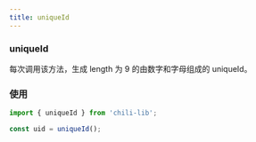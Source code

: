 ```yaml
---
title: uniqueId
---
```


### uniqueId

每次调用该方法，生成 length 为 9 的由数字和字母组成的 uniqueId。

### 使用

```js
import { uniqueId } from 'chili-lib';

const uid = uniqueId();
```
